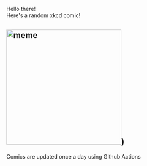Hello there! <br>Here's a random xkcd comic!<br>
## <img src="https://imgs.xkcd.com/comics/bookshelf.png" alt="meme" width="300"/>)<br>
Comics are updated once a day using Github Actions
